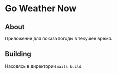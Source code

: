 # Go Weather Now

## About

Приложение для показа погоды в текущее время.

## Building

Находясь в директории `wails build`.
